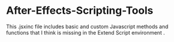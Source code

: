 # After-Effects-Scripting-Tools
This .jsxinc file includes basic and custom Javascript methods and functions that I think is missing in the Extend Script environment . 
